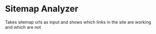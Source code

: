 Sitemap Analyzer
================

Takes sitemap urls as input and shows which links in the site are working and which are not
